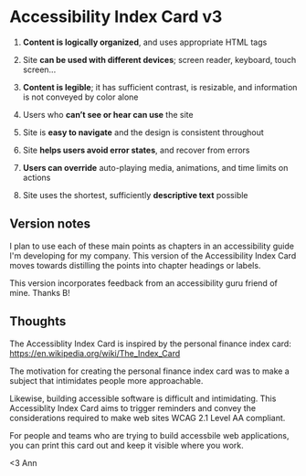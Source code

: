 # Accessibility Index Card v3

1. **Content is logically organized**, and uses appropriate HTML tags

2. Site **can be used with different devices**; screen reader, keyboard, touch screen...

3. **Content is legible**; it has sufficient contrast, is resizable, and information is not conveyed by color alone

4. Users who **can’t see or hear can use** the site

5. Site is **easy to navigate** and the design is consistent throughout

6. Site **helps users avoid error states**, and recover from errors

7. **Users can override** auto-playing media, animations, and time limits on actions

8. Site uses the shortest, sufficiently **descriptive text** possible

## Version notes

I plan to use each of these main points as chapters in an accessibility guide I'm developing for my company. This version of the Accessibility Index Card moves towards distilling the points into chapter headings or labels.

This version incorporates feedback from an accessibility guru friend of mine. Thanks B!

## Thoughts

The Accessiblity Index Card is inspired by the personal finance index card: https://en.wikipedia.org/wiki/The_Index_Card

The motivation for creating the personal finance index card was to make a subject that intimidates people more approachable.

Likewise, building accessible software is difficult and intimidating. This Accessiblity Index Card aims to trigger reminders and convey the considerations required to make web sites WCAG 2.1 Level AA compliant.

For people and teams who are trying to build accessbile web applications, you can print this card out and keep it visible where you work.

<3
Ann

